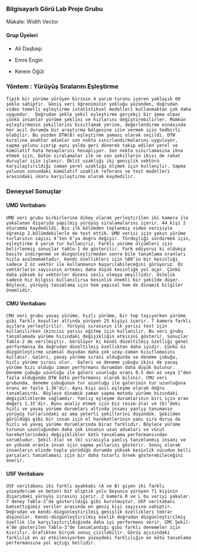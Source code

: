 ### Bilgisayarlı Görü Lab Proje Grubu

Makale: Width Vector

#### Grup Üyeleri

- Ali Daşbaşı

- Emre Engin

- Kerem Öğüt

### Yöntem : Yürüyüş Sıralarını Eşleştirme

	Tipik bir yürüme yürüyen birinin 4 yarım turunu içeren yaklaşık 60 şekle sahiptir. Geniş veri öğreniminin yokluğu yüzünden, doğrudan video temelli eşleştirme istatistiksel modelleri kullanmaktan çok daha uygundur.  Doğrudan şekle şekil eşleştirme gerçekçi bir şema olmaz çünkü insanlar yürüme şeklini ve hızlarını değiştirebilirler. Mümkün eşleştirmenin şekillerini kısıtlamak yerine, değerlendirme esnasında her acil durumda bir araştırma bölgesine izin vermek için tedbirli olabilir. Bu yüzden DTW(8) eşleştirme şeması olarak seçildi. DTW kuralına anahtar adımlar son nokta sınırlandırmalarını uyguluyor, sapma yolunu içerip aynı yolda geri dönerek takip edilen yerel ve kümülatif hata hesaplarını hesaplıyor. Son nokta sınırlamasına ikna etmek için, bütün sıralamalar ilk ve son şekillerin ikisi de rahat duruşlar için işlenir. Öklit uzaklığı iki genişlik vektörü karşılaştırıldığı zaman yerel uzaklığı ölçmek için kullanılır. Sapma yolunun sonundaki kümülatif uzaklık referans ve test modelleri arasındaki skoru karşılaştırma olarak kaydedilir.

### Deneysel Sonuçlar

#### UMD Veritabanı

	UMD veri grubu birbirlerine dikey olarak yerleştirilen iki kamera ile yakalanan dışarıda yapılmış yürüyüş sıralamalarını içerir. 44 kişi 2 oturumda kaydedildi. Biz ilk bölümden toplanmış video verisiyle öğrenip 2.bölümdekilerle de test ettik. UMD verisi için yakın yürüme turlarının sayısı 4’ten 6’ya doğru değişir. Türdeşliği sürdürmek için, eşleştirme 4 yarım tur kullanırız. Farklı yürüme ölçümleri için belirlenmiş sonuçlar tablo-1 de gösterilir. Fark ediyoruz ki oldukça basite indirgenme ve düzgünleştirmeden sonra bile tanımlama oranları hızla azalmamaktadır. Kendi özellikleri için %80’in bir kesinliği sadece 2 öz vektör ile kullanmanın başarılabileceğini görüyoruz. Öz vektörlerin sayısının artması daha düşük kesinliğe yol açar. Çünkü daha yüksek öz vektörler düzeni sesli olmaya meyillidir. Üstelik sadece hız bilgisi kullanılırsa kesinlik önemli bir şekilde düşer. Böylece, yürüyüş tanımlama için hem yapısal hem de dinamik bilgiler önemlidir.

#### CMU Veritabanı

	CMU veri grubu yavaş yürüme, hızlı yürüme, bir top taşıyorken yürüme gibi farklı koşullar altında yürüyen 25 kişiyi içerir. 7 kamera farklı açılara yerleştirilir. Yürüyüş sırasının ilk yarısı test için kullanılırken ikincisi yarısı eğitme için kullanılır. Bu veri grubu tanımlamada yürüme hızındaki değişikliğin etkisini gösterir. Sonuçlar Tablo-2 de verilmiştir. Görülüyor ki kendi düzeltilmiş özelliği genel performansa da doğrudan düzeltilmiş özellikten daha iyidir. Çünkü öz düzgünleştirme uzamsal duyudan daha çok uzay-zaman kısıtlamasını kullanır. Galeri, yavaş yürüme sırası olduğunda ve deneme çubuğu, hızlı yürüme sırası olur.  Galeri ve deneme çubuğu ikisi de yavaş yürüme hızı olduğu zaman performans durumdan daha düşük bulunur. Deneme çubuğu uzunluğu ile galeri uzunluğu oranı 0.5 den az veya 2’den fazla olduğunda DTW kötü performansı olarak bilinir. CMU veri grubunda, deneme çubuğunun tur uzunluğu ile galerinin tur uzunluğuna oranı en fazla 1.36’dır. Aynı kişi asıl eşleşme olarak doğru tanımlanırdı. Böylece dinamik zaman sapma metodu yürüme hızındaki değişikliklerde sağlamdır. Yanlış eşleşme durumlarının biri için oran değeri 1.15’dir. Bunu analiz etmek için biz resim-3(a) ve (b)’deki hızlı ve yavaş yürüme durumları altında insanı yanlış tanımanın yürüyüş turlarındaki az ama yeterli şekillerini düşündük. Şekilden görüldüğü gibi bir insan için el hareketlerinin yanı sıra duruş da hızlı ve yavaş yürüme durumlarında biraz farklıdır. Böylece yürüme turunun uzunluğundan daha çok insanın uzun adımları ve vücut hareketlerindeki değişiklikler kötü tanımlama performansından sorumludur. Şekil-3(a) ve (b) sırasıyla yanlış tanımlanmış insanı ve en yüksek oranla insan için sapma yollarını gösterir. Sonuç olarak insanların elinde topla yürüdüğü durumda yüksek kesinlik vücudun belli parçaları tanımlaması için bir daha tutarlı örnek gösterebileceğini önerir.

#### USF Veritabanı

	USF veritabanı iki farklı ayakkabı (A ve B) giyen iki farklı yüzeyde(cam ve beton) bir eliptik yolu boyunca yürüyen 71 kişinin dışarıdaki yürüyüş sırasını içerir. 2 kamera R ve L bu veriyi yakalar. 7 deney Tablo-3’de gösterildiği gibi kurulmuştur. USF veritabanı bahsettiğimiz veriler arasında en geniş kişi sayısına sahiptir. Doğrudan ve kendi-düzgünleştirilmiş genişlik özellikleri tekrar düşünülür. Kendi-düzgünleştirilmiş özelik doğrudan düzgünleştirilmiş özellik ile karşılaştırıldığında daha iyi performans verir. CMC Şekil-4’de gösterilen Tablo-3’de tanımlandığı gibi farklı denemeler için kıvrılır. Grafikten birçok sonuç çizilebilir. Görüş açısındaki farklılık en az etkileniyorken yüzeydeki farklılığın en kötü tanımlama performansına yol açtığı bellidir. 
